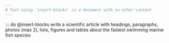 ```yaml
---
# Test using `insert-blocks` in a document with no other content
---
```


::: do @insert-blocks write a scientific article with headings, paragraphs, photos (max 2), lists, figures and tables about the fastest swimming marine fish species
